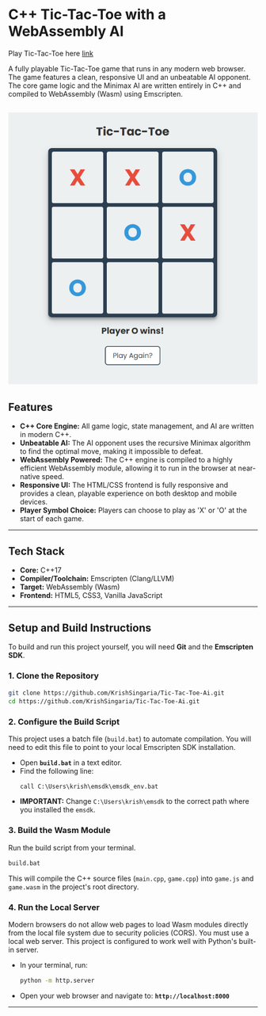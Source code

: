 # C++ Tic-Tac-Toe with a WebAssembly AI
Play Tic-Tac-Toe here [link](https://krishsingaria.github.io/Tic-Tac-Toe-Ai/)


A fully playable Tic-Tac-Toe game that runs in any modern web browser. The game features a clean, responsive UI and an unbeatable AI opponent. The core game logic and the Minimax AI are written entirely in C++ and compiled to WebAssembly (Wasm) using Emscripten.

![game](game.png)
---

## Features

* **C++ Core Engine:** All game logic, state management, and AI are written in modern C++.
* **Unbeatable AI:** The AI opponent uses the recursive Minimax algorithm to find the optimal move, making it impossible to defeat.
* **WebAssembly Powered:** The C++ engine is compiled to a highly efficient WebAssembly module, allowing it to run in the browser at near-native speed.
* **Responsive UI:** The HTML/CSS frontend is fully responsive and provides a clean, playable experience on both desktop and mobile devices.
* **Player Symbol Choice:** Players can choose to play as 'X' or 'O' at the start of each game.

---

## Tech Stack

* **Core:** C++17
* **Compiler/Toolchain:** Emscripten (Clang/LLVM)
* **Target:** WebAssembly (Wasm)
* **Frontend:** HTML5, CSS3, Vanilla JavaScript

---

## Setup and Build Instructions

To build and run this project yourself, you will need **Git** and the **Emscripten SDK**.

### 1. Clone the Repository
```bash
git clone https://github.com/KrishSingaria/Tic-Tac-Toe-Ai.git
cd https://github.com/KrishSingaria/Tic-Tac-Toe-Ai.git
```

### 2\. Configure the Build Script

This project uses a batch file (`build.bat`) to automate compilation. You will need to edit this file to point to your local Emscripten SDK installation.

  * Open **`build.bat`** in a text editor.
  * Find the following line:
    ```batch
    call C:\Users\krish\emsdk\emsdk_env.bat
    ```
  * **IMPORTANT:** Change `C:\Users\krish\emsdk` to the correct path where you installed the `emsdk`.

### 3\. Build the Wasm Module

Run the build script from your terminal.

```bash
build.bat
```

This will compile the C++ source files (`main.cpp`, `game.cpp`) into `game.js` and `game.wasm` in the project's root directory.

### 4\. Run the Local Server

Modern browsers do not allow web pages to load Wasm modules directly from the local file system due to security policies (CORS). You must use a local web server. This project is configured to work well with Python's built-in server.

  * In your terminal, run:
    ```bash
    python -m http.server
    ```
  * Open your web browser and navigate to:
    **`http://localhost:8000`**

-----
